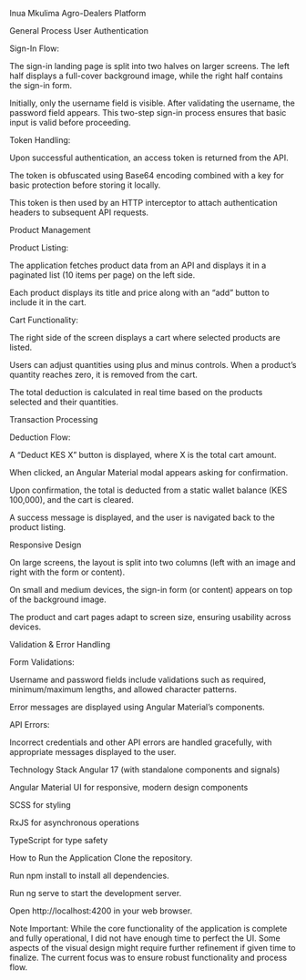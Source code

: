 Inua Mkulima Agro-Dealers Platform

General Process
User Authentication

Sign-In Flow:

The sign-in landing page is split into two halves on larger screens. The left half displays a full-cover background image, while the right half contains the sign-in form.

Initially, only the username field is visible. After validating the username, the password field appears. This two-step sign-in process ensures that basic input is valid before proceeding.

Token Handling:

Upon successful authentication, an access token is returned from the API.

The token is obfuscated using Base64 encoding combined with a key for basic protection before storing it locally.

This token is then used by an HTTP interceptor to attach authentication headers to subsequent API requests.

Product Management

Product Listing:

The application fetches product data from an API and displays it in a paginated list (10 items per page) on the left side.

Each product displays its title and price along with an “add” button to include it in the cart.

Cart Functionality:

The right side of the screen displays a cart where selected products are listed.

Users can adjust quantities using plus and minus controls. When a product’s quantity reaches zero, it is removed from the cart.

The total deduction is calculated in real time based on the products selected and their quantities.

Transaction Processing

Deduction Flow:

A “Deduct KES X” button is displayed, where X is the total cart amount.

When clicked, an Angular Material modal appears asking for confirmation.

Upon confirmation, the total is deducted from a static wallet balance (KES 100,000), and the cart is cleared.

A success message is displayed, and the user is navigated back to the product listing.

Responsive Design

On large screens, the layout is split into two columns (left with an image and right with the form or content).

On small and medium devices, the sign-in form (or content) appears on top of the background image.

The product and cart pages adapt to screen size, ensuring usability across devices.

Validation & Error Handling

Form Validations:

Username and password fields include validations such as required, minimum/maximum lengths, and allowed character patterns.

Error messages are displayed using Angular Material’s <mat-error> components.

API Errors:

Incorrect credentials and other API errors are handled gracefully, with appropriate messages displayed to the user.

Technology Stack
Angular 17 (with standalone components and signals)

Angular Material UI for responsive, modern design components

SCSS for styling

RxJS for asynchronous operations

TypeScript for type safety

How to Run the Application
Clone the repository.

Run npm install to install all dependencies.

Run ng serve to start the development server.

Open http://localhost:4200 in your web browser.

Note
Important: While the core functionality of the application is complete and fully operational, I did not have enough time to perfect the UI. Some aspects of the visual design might require further refinement if given time to finalize. The current focus was to ensure robust functionality and process flow.

